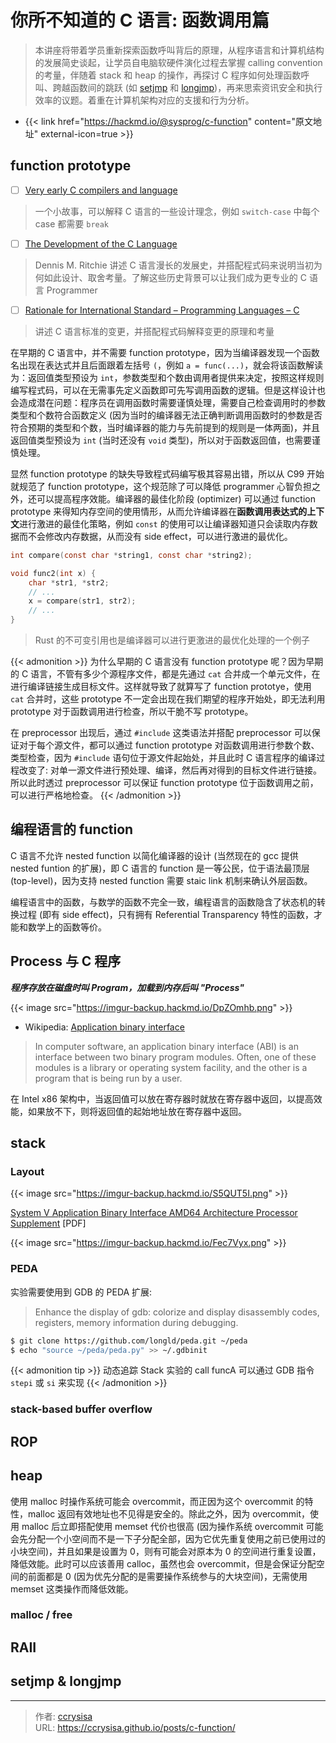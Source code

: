 # 你所不知道的 C 语言: 函数调用篇


> 本讲座将带着学员重新探索函数呼叫背后的原理，从程序语言和计算机结构的发展简史谈起，让学员自电脑软硬件演化过程去掌握 calling convention 的考量，伴随着 stack 和 heap 的操作，再探讨 C 程序如何处理函数呼叫、跨越函数间的跳跃 (如 [setjmp](https://man7.org/linux/man-pages/man3/setjmp.3.html) 和 [longjmp](https://linux.die.net/man/3/longjmp))，再来思索资讯安全和执行效率的议题。着重在计算机架构对应的支援和行为分析。

<!--more-->

- {{< link href="https://hackmd.io/@sysprog/c-function" content="原文地址" external-icon=true >}}

## function prototype

- [ ] [Very early C compilers and language](https://www.bell-labs.com/usr/dmr/www/primevalC.html)
> 一个小故事，可以解释 C 语言的一些设计理念，例如 `switch-case` 中每个 case 都需要 `break`
- [ ] [The Development of the C Language](https://www.bell-labs.com/usr/dmr/www/chist.html)
> Dennis M. Ritchie 讲述 C 语言漫长的发展史，并搭配程式码来说明当初为何如此设计、取舍考量。了解这些历史背景可以让我们成为更专业的 C 语言 Programmer
- [ ] [Rationale for International Standard – Programming Languages – C](https://pllab.cs.nthu.edu.tw/cs340402/readings/c/c9x_standard.pdf)
> 讲述 C 语言标准的变更，并搭配程式码解释变更的原理和考量

在早期的 C 语言中，并不需要 function prototype，因为当编译器发现一个函数名出现在表达式并且后面跟着左括号 `(`，例如 `a = func(...)`，就会将该函数解读为：返回值类型预设为 `int`，参数类型和个数由调用者提供来决定，按照这样规则编写程式码，可以在无需事先定义函数即可先写调用函数的逻辑。但是这样设计也会造成潜在问题：程序员在调用函数时需要谨慎处理，需要自己检查调用时的参数类型和个数符合函数定义 (因为当时的编译器无法正确判断调用函数时的参数是否符合预期的类型和个数，当时编译器的能力与先前提到的规则是一体两面)，并且返回值类型预设为 `int` (当时还没有 `void` 类型)，所以对于函数返回值，也需要谨慎处理。

显然 function prototype 的缺失导致程式码编写极其容易出错，所以从 C99 开始就规范了 function prototype，这个规范除了可以降低 programmer 心智负担之外，还可以提高程序效能。编译器的最佳化阶段 (optimizer) 可以通过 function prototype 来得知内存空间的使用情形，从而允许编译器在**函数调用表达式的上下文**进行激进的最佳化策略，例如 `const` 的使用可以让编译器知道只会读取内存数据而不会修改内存数据，从而没有 side effect，可以进行激进的最优化。

```c
int compare(const char *string1, const char *string2);

void func2(int x) {
    char *str1, *str2;
    // ...
    x = compare(str1, str2);
    // ...
}
```

> Rust 的不可变引用也是编译器可以进行更激进的最优化处理的一个例子

{{< admonition >}}
为什么早期的 C 语言没有 function prototype 呢？因为早期的 C 语言，不管有多少个源程序文件，都是先通过 `cat` 合并成一个单元文件，在进行编译链接生成目标文件。这样就导致了就算写了 function prototye，使用 `cat` 合并时，这些 prototype 不一定会出现在我们期望的程序开始处，即无法利用 prototype 对于函数调用进行检查，所以干脆不写 prototype。

在 preprocessor 出现后，通过 `#include` 这类语法并搭配 preprocessor 可以保证对于每个源文件，都可以通过 function prototype 对函数调用进行参数个数、类型检查，因为 `#include` 语句位于源文件起始处，并且此时 C 语言程序的编译过程改变了: 对单一源文件进行预处理、编译，然后再对得到的目标文件进行链接。所以此时透过 preprocessor 可以保证 function prototype 位于函数调用之前，可以进行严格地检查。
{{< /admonition >}}

## 编程语言的 function

C 语言不允许 nested function 以简化编译器的设计 (当然现在的 gcc 提供 nested funtion 的扩展)，即 C 语言的 function 是一等公民，位于语法最顶层 (top-level)，因为支持 nested function 需要 staic link 机制来确认外层函数。

编程语言中的函数，与数学的函数不完全一致，编程语言的函数隐含了状态机的转换过程 (即有 side effect)，只有拥有 Referential Transparency 特性的函数，才能和数学上的函数等价。

## Process 与 C 程序

***程序存放在磁盘时叫 Program，加载到内存后叫 "Process"***

{{< image src="https://imgur-backup.hackmd.io/DpZOmhb.png" >}}

- Wikipedia: [Application binary interface](https://en.wikipedia.org/wiki/Application_binary_interface)
> In computer software, an application binary interface (ABI) is an interface between two binary program modules. Often, one of these modules is a library or operating system facility, and the other is a program that is being run by a user.

在 Intel x86 架构中，当返回值可以放在寄存器时就放在寄存器中返回，以提高效能，如果放不下，则将返回值的起始地址放在寄存器中返回。

## stack

### Layout

{{< image src="https://imgur-backup.hackmd.io/S5QUT5I.png" >}}

[System V Application Binary Interface AMD64 Architecture Processor Supplement](https://github.com/hjl-tools/x86-psABI/wiki/x86-64-psABI-1.0.pdf) [PDF]

{{< image src="https://imgur-backup.hackmd.io/Fec7Vyx.png" >}}

### PEDA

实验需要使用到 GDB 的 PEDA 扩展:

> Enhance the display of gdb: colorize and display disassembly codes, registers, memory information during debugging.

```bash
$ git clone https://github.com/longld/peda.git ~/peda
$ echo "source ~/peda/peda.py" >> ~/.gdbinit
```

{{< admonition tip >}}
动态追踪 Stack 实验的 call funcA 可以通过 GDB 指令 `stepi` 或 `si` 来实现
{{< /admonition >}}

### stack-based buffer overflow

## ROP

## heap

使用 malloc 时操作系统可能会 overcommit，而正因为这个 overcommit 的特性，malloc 返回有效地址也不见得是安全的。除此之外，因为 overcommit，使用 malloc 后立即搭配使用 memset 代价也很高 (因为操作系统 overcommit 可能会先分配一个小空间而不是一下子分配全部，因为它优先重复使用之前已使用过的小块空间)，并且如果是设置为 0，则有可能会对原本为 0 的空间进行重复设置，降低效能。此时可以应该善用 calloc，虽然也会 overcommit，但是会保证分配空间的前面都是 0 (因为优先分配的是需要操作系统参与的大块空间)，无需使用 memset 这类操作而降低效能。

### malloc / free

## RAII

## setjmp & longjmp


---

> 作者: [ccrysisa](https://github.com/ccrysisa)  
> URL: https://ccrysisa.github.io/posts/c-function/  


